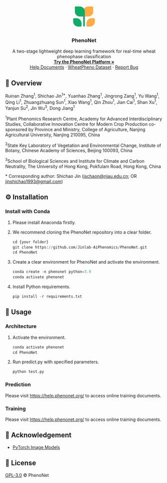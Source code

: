 <p align="center">
  <a href="https://phenonet.org/">
    <img src="./assets/images/phenonet.png" alt="Logo" width="80" height="80">
  </a>

  <h3 align="center">PhenoNet</h3>
  <p align="center">
    A two-stage lightweight deep learning framework for real-time wheat phenophase classification
    <br />
    <a href="https://phenonet.org/"><strong>Try the PhenoNet Platform »</strong></a>
    <br />
     <a href="https://help.phenonet.org/">Help Documents</a>
    ·
    <a href="https://datahub.aiphenomics.com/phenonet.html/">WheatPheno Dataset</a>
    ·
      <a href="https://github.com/Jinlab-AiPhenomics/PhenoNet/issues">Report Bug</a>
</p>

## 📝 Overview
Ruinan Zhang<sup>1</sup>, Shichao Jin<sup>1*</sup>, Yuanhao Zhang<sup>1</sup>, Jingrong Zang<sup>1</sup>, Yu Wang<sup>1</sup>, Qing Li<sup>1</sup>, Zhuangzhuang Sun<sup>1</sup>, Xiao Wang<sup>1</sup>, Qin Zhou<sup>1</sup>, Jian Cai<sup>1</sup>, Shan Xu<sup>1</sup>, Yanjun Su<sup>2</sup>, Jin Wu<sup>3</sup>, Dong Jiang<sup>1</sup>

<sup>1</sup>Plant Phenomics Research Centre, Academy for Advanced Interdisciplinary Studies, Collaborative Innovation Centre for Modern Crop Production co-sponsored by Province and Ministry, College of Agriculture, Nanjing Agricultural University, Nanjing 210095, China

<sup>2</sup>State Key Laboratory of Vegetation and Environmental Change, Institute of Botany, Chinese Academy of Sciences, Beijing 100093, China

<sup>3</sup>School of Biological Sciences and Institute for Climate and Carbon Neutrality, The University of Hong Kong, Pokfulam Road, Hong Kong, China

\* Corresponding author: Shichao Jin ([jschaon@njau.edu.cn](mailto:jschaon@njau.edu.cn); OR jinshichao1993@gmail.com)

## ⚙️ Installation
### Install with Conda
1. Please install Anaconda firstly.

2. We recommend cloning the PhenoNet repository into a clear folder.

   ```python
   cd {your folder}
   git clone https://github.com/Jinlab-AiPhenomics/PhenoNet.git
   cd PhenoNet
   ```

3. Create a clear environment for PhenoNet and activate the environment.

   ```python
   conda create -n phenonet python=3.9
   conda activate phenonet
   ```
4. Install Python requirements.

   ```python
   pip install -r requirements.txt
   ```
## 🚀 Usage

### Architecture

1. Activate the environment.

   ```	python
   conda activate phenonet
   cd PhenoNet
   ```
   
2. Run predict.py with specified parameters.

   ```python
   python test.py
   ```

### Prediction

Please visit https://help.phenonet.org/ to access online training documents.

### Training

Please visit https://help.phenonet.org/ to access online training documents.

## 🙏 Acknowledgement

- [PyTorch Image Models](https://github.com/huggingface/pytorch-image-models/tree/main)

## 📄 License

[GPL-3.0](LICENSE) © PhenoNet